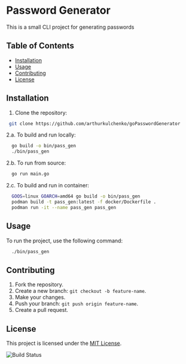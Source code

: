 # Password Generator
This is a small CLI project for generating passwords

## Table of Contents
- [Installation](#installation)
- [Usage](#usage)
- [Contributing](#contributing)
- [License](#license)

## Installation
1. Clone the repository:
```bash
 git clone https://github.com/arthurkulchenko/goPasswordGenerator
```

2.a. To build and run locally:
```bash
  go build -o bin/pass_gen
  ./bin/pass_gen
 ```

2.b. To run from source:
```bash
  go run main.go
 ```

2.c. To build and run in container:
```bash
  GOOS=linux GOARCH=amd64 go build -o bin/pass_gen
  podman build -t pass_gen:latest -f docker/Dockerfile .
  podman run -it --name pass_gen pass_gen
```

## Usage
To run the project, use the following command:
```bash
  ./bin/pass_gen
```

## Contributing
1. Fork the repository.
2. Create a new branch: `git checkout -b feature-name`.
3. Make your changes.
4. Push your branch: `git push origin feature-name`.
5. Create a pull request.

## License
This project is licensed under the [MIT License](LICENSE).

![Build Status](https://github.com/arthurkulchenko/goPasswordGenerator/actions/workflows/test.yml/badge.svg)
